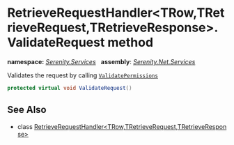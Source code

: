 # RetrieveRequestHandler&lt;TRow,TRetrieveRequest,TRetrieveResponse&gt;.ValidateRequest method
**namespace:** *[Serenity.Services](../../README.md#serenity.services-namespace)*   **assembly**: *[Serenity.Net.Services](../../README.md)*

Validates the request by calling [`ValidatePermissions`](ValidatePermissions.md)

```csharp
protected virtual void ValidateRequest()
```

## See Also

* class [RetrieveRequestHandler&lt;TRow,TRetrieveRequest,TRetrieveResponse&gt;](../RetrieveRequestHandler-3.md)